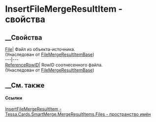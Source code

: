 # InsertFileMergeResultItem - свойства
##  __Свойства
[File](P_Tessa_Cards_SmartMerge_MergeResultItems_Files_FileMergeResultItemBase_File.htm)|
Файл из объекта-источника.  
(Унаследован от
[FileMergeResultItemBase](T_Tessa_Cards_SmartMerge_MergeResultItems_Files_FileMergeResultItemBase.htm))  
---|---  
[ReferenceRowID](P_Tessa_Cards_SmartMerge_MergeResultItems_Files_FileMergeResultItemBase_ReferenceRowID.htm)|
RowID соотнесенного файла.  
(Унаследован от
[FileMergeResultItemBase](T_Tessa_Cards_SmartMerge_MergeResultItems_Files_FileMergeResultItemBase.htm))  
##  __См. также
#### Ссылки
[InsertFileMergeResultItem -
](T_Tessa_Cards_SmartMerge_MergeResultItems_Files_InsertFileMergeResultItem.htm)
[Tessa.Cards.SmartMerge.MergeResultItems.Files - пространство
имён](N_Tessa_Cards_SmartMerge_MergeResultItems_Files.htm)
